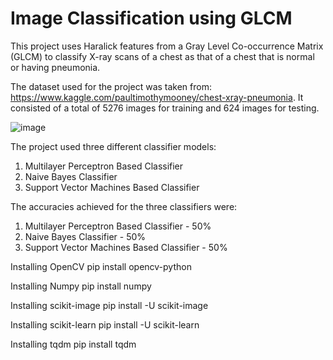 # Image Classification using GLCM
 This project uses Haralick features from a Gray Level Co-occurrence Matrix (GLCM) to classify X-ray scans of a chest as that of a chest that is normal or having pneumonia.


The dataset used for the project was taken from: https://www.kaggle.com/paultimothymooney/chest-xray-pneumonia. It consisted of a total of 5276 images for training and 624 images for testing.

![image](https://user-images.githubusercontent.com/56998775/139958688-120f28d0-db07-4369-8797-3f52ca3b42b6.png)

 The project used three different classifier models:
 1) Multilayer Perceptron Based Classifier
 2) Naive Bayes Classifier
 3) Support Vector Machines Based Classifier
 
 The accuracies achieved for the three classifiers were:
 1) Multilayer Perceptron Based Classifier - 50%
 2) Naive Bayes Classifier - 50%
 3) Support Vector Machines Based Classifier - 50%

 Installing OpenCV
 pip install opencv-python

 Installing Numpy
 pip install numpy

 Installing scikit-image
 pip install -U scikit-image

 Installing scikit-learn
 pip install -U scikit-learn

 Installing tqdm
 pip install tqdm